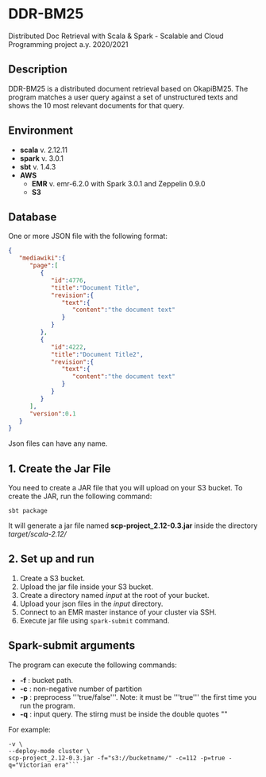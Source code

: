 # DDR-BM25
Distributed Doc Retrieval with Scala & Spark - Scalable and Cloud Programming project a.y. 2020/2021

## Description
DDR-BM25 is a distributed document retrieval based on OkapiBM25. The program matches a user query against a set of unstructured texts and shows the 10 most relevant documents for that query. 

## Environment
- **scala** v. 2.12.11
- **spark** v. 3.0.1
- **sbt** v. 1.4.3
- **AWS**
  - **EMR** v. emr-6.2.0 with Spark 3.0.1 and Zeppelin 0.9.0
  - **S3** 


## Database
One or more JSON file with the following format: 
```json
{
   "mediawiki":{
      "page":[
         {
            "id":4776,
            "title":"Document Title",
            "revision":{
               "text":{
                  "content":"the document text"
               }
            }
         },
         {
            "id":4222,
            "title":"Document Title2",
            "revision":{
               "text":{
                  "content":"the document text"
               }
            }
         }
      ],
      "version":0.1
   }
}
```
Json files can have any name. 

## 1. Create the Jar File 
You need to create a JAR file that you will upload on your S3 bucket. 
To create the JAR, run the following command: 

``` sbt package ```

It will generate a jar file named __scp-project_2.12-0.3.jar__ inside the directory _target/scala-2.12/_

## 2. Set up and run 
1. Create a S3 bucket.
2. Upload the jar file inside your S3 bucket.
3. Create a directory named _input_ at the root of your bucket.
4. Upload your json files in the _input_  directory. 
5. Connect to an EMR master instance of your cluster via SSH. 
6. Execute jar file using ```spark-submit``` command.

## Spark-submit arguments 
The program can execute the following commands:
- **-f** : bucket path.
- **-c** : non-negative number of partition
- **-p** : preprocess '''true/false'''. Note: it must be '''true''' the first time you run the program. 
- **-q** : input query. The stirng must be inside the double quotes ""

For example: 
```spark-submit \
-v \
--deploy-mode cluster \
scp-project_2.12-0.3.jar -f="s3://bucketname/" -c=112 -p=true -q="Victorian era"```

